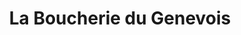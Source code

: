 ---
title: "La Boucherie du Genevois"
url: /saint-julien-en-genevois/la-boucherie-du-genevois/
shop: Metzgerei
---
